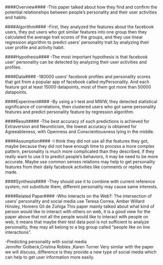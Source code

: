 ####Overview####
-This paper talked about how they find and confirm the potential relationships between people’s personality and their user activities and habits.

####Algorithm####
-First, they analyzed the features about the facebook users, they put users who got similar features into one group then they calculated the average trait scores of the groups, and they use linear regression algorithm to predict users’ personality trait by analyzing their user profile and activity habit.

####Hypothesis####
-The most important hypothesis is that facebook user’ personality can be detected by analyzing their user activities and profiles.

####Data####
-180000 users’ facebook profiles and personality scores that got from a popular app of facebook called myPersonality. And each feature got at least 15000 datapoints, most of them got more than 50000 datapoints.

####Experiment####
-By using a t-test and MWW, they detected statistical significance of correlations, then clustered users who got same personality features and predict personality feature by regression algorithm.

####Result####
-The best accuracy of such predictions is achieved for Extraversion and Neuroticism, the lowest accuracy is obtained for Agreeableness, with Openness and Conscientiousness lying in the middle. 

####Assumption####
-I think they did not use all the features they got, maybe because they did not have enough time to process a more complex pattern, personality is much more complicated than they described, if they really want to use it to predict people’s behaviors, it may be need to be more accurate. Maybe use common senses relations may help to get personality features from their daily facebook activities like comments or replies they made.

####Synthesis####
-They should use it to combine with current reference system, not substitute them, different personality may cause same interests. 

####Related Paper####
-Who interacts on the Web?: The intersection of users’ personality and social media use
Teresa Correa, Amber Willard Hinsley, Homero Gil de Zúñiga 
This paper mainly talked about what kind of person would like to interact with others on web, it is a good view for the paper above that not all the people would like to interact with people on web, it means that maybe their test data pool is not sufficient to analyze personality, they may all belong to a big group called “people like on line interactions”.

-Predicting personality with social media                                
Jennifer Golbeck,Cristina Robles	,Karen Turner
Very similar with the paper we will discuss, difference is they provide a new type of social media which can help to get user information more easily.
